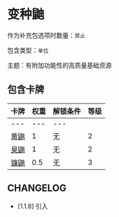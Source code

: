 # 变种鼬

作为补充包选项时数量：`禁止`

包含类型：`单位`

主题：有附加功能性的高质量基础资源

## 包含卡牌

卡牌 | 权重 | 解锁条件 | 等级
--- | --- | --- | ---
--- | --- | ---
[黄鼬](../卡牌/黄鼬.md) | 1 | 无 | 2
[臭鼬](../卡牌/臭鼬.md) | 1 | 无 | 2
[镰鼬](../卡牌/镰鼬.md) | 0.5 | 无 | 3

## CHANGELOG

- [1.1.8] 引入
